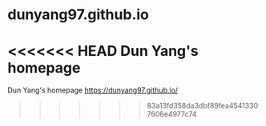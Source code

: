 # dunyang97.github.io
<<<<<<< HEAD
Dun Yang's homepage
=======
Dun Yang's homepage
https://dunyang97.github.io/
>>>>>>> 83a13fd358da3dbf89fea45413307606e4977c74
